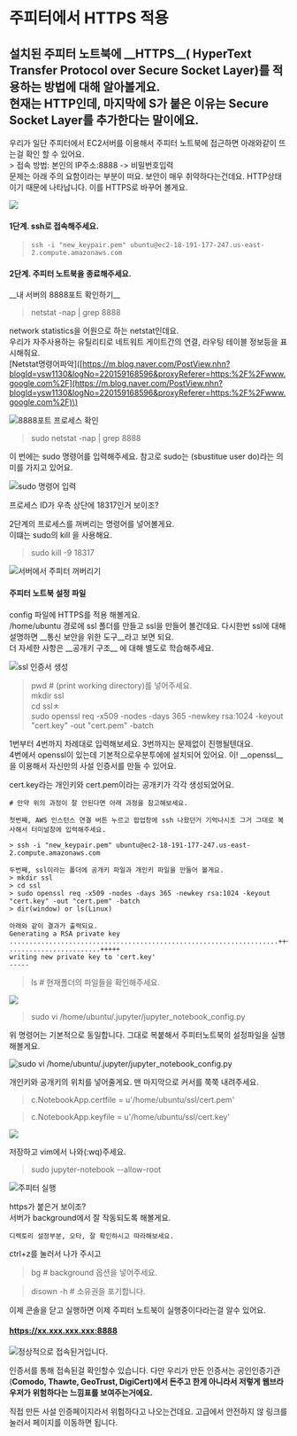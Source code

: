 # 주피터에서 HTTPS 적용

설치된 주피터 노트북에 \_\_HTTPS\_\_\( **H**yper**T**ext **T**ransfer **P**rotocol over **S**ecure Socket Layer\)를 적용하는 방법에 대해 알아볼게요.   
현재는 HTTP인데, 마지막에 S가 붙은 이유는  **S**ecure Socket Layer를 추가한다는 말이에요.   
---

우리가 일단 주피터에서 EC2서버를 이용해서 주피터 노트북에 접근하면 아래와같이 뜨는걸 확인 할 수 있어요.  
&gt;  접속 방법: 본인의 IP주소:8888 -&gt; 비밀번호입력   
문제는 아래 주의 요함이라는 부분이 떠요. 보안이 매우 취약하다는건데요. HTTP상태이기 때문에 나타납니다. 이를 HTTPS로 바꾸어 볼게요.   


![](../../../.gitbook/assets/image%20%2814%29.png)

#### 1단계. ssh로 접속해주세요.  

> ```text
> ssh -i "new_keypair.pem" ubuntu@ec2-18-191-177-247.us-east-2.compute.amazonaws.com
> ```

#### 2단계. 주피터 노트북을 종료해주세요.  

\_\_내 서버의 8888포트 확인하기\_\_

> netstat -nap \| grep 8888

network statistics을 어원으로 하는 netstat인데요.   
우리가 자주사용하는 유틸리티로 네트워트 게이트간의 연결, 라우팅 테이블 정보등을 표시해줘요.    
\[Netstat명령어파악\]\([https://m.blog.naver.com/PostView.nhn?blogId=ysw1130&logNo=220159168596&proxyReferer=https:%2F%2Fwww.google.com%2F](https://m.blog.naver.com/PostView.nhn?blogId=ysw1130&logNo=220159168596&proxyReferer=https:%2F%2Fwww.google.com%2F)\)  


![8888&#xD3EC;&#xD2B8; &#xD504;&#xB85C;&#xC138;&#xC2A4; &#xD655;&#xC778;](../../../.gitbook/assets/image%20%28143%29.png)

> sudo netstat -nap \| grep 8888

이 번에는 sudo 명령어를 입력해주세요. 참고로 sudo는 \(sbustitue user do\)라는 의미를 가지고 있어요.

![sudo &#xBA85;&#xB839;&#xC5B4; &#xC785;&#xB825;](../../../.gitbook/assets/image%20%28157%29.png)

 프로세스 ID가 우측 상단에 18317인거 보이조?   


2단계의 프로세스를 꺼버리는 명령어를 넣어볼게요.   
이떄는 sudo의 kill 을 사용해요.   


> sudo kill -9 18317

![&#xC11C;&#xBC84;&#xC5D0;&#xC11C; &#xC8FC;&#xD53C;&#xD130; &#xAEBC;&#xBC84;&#xB9AC;&#xAE30;](../../../.gitbook/assets/image%20%2891%29.png)

####  주피터 노트북 설정 파일 

config 파일에 HTTPS를 적용 해볼게요.   
/home/ubuntu 경로에 ssl 폴더를 만들고 ssl을 만들어 볼건데요. 다시한번 ssl에 대해 설명하면 \_\_통신 보안을 위한 도구\_\_라고 보면 되요.   
 더 자세한 사항은 \_\_공개키 구조\_\_ 에 대해 별도로 학습해주세요. 

![ssl &#xC778;&#xC99D;&#xC11C; &#xC0DD;&#xC131;](../../../.gitbook/assets/image%20%2834%29.png)

> pwd \# \(print working directory\)를 넣어주세요.  
> mkdir ssl   
> cd sslㅊ   
> sudo openssl req -x509 -nodes -days 365 -newkey rsa:1024 -keyout "cert.key" -out "cert.pem" -batch

1번부터 4번까지 차례대로 입력해보세요. 3번까지는 문제없이 진행될텐대요.   
4번에서 openssl이 있는데 기본적으로우분투에에 설치되어 있어요.  이! \_\_openssl\_\_을 이용해서 자신만의 사설 인증서를 만들 수 있어요. 

cert.key라는 개인키와 cert.pem이라는 공개키가 각각 생성되었어요.   


```text
# 만약 위의 과정이 잘 안된다면 아래 과정을 참고해보세요. 

첫번째, AWS 인스턴스 연결 버튼 누르고 팝업창에 ssh 나왔던거 기억나시조 그거 그대로 복사해서 터미널창에 입력해주세요.

> ssh -i "new_keypair.pem" ubuntu@ec2-18-191-177-247.us-east-2.compute.amazonaws.com

두번째, ssl이라는 폴더에 공개키 파일과 개인키 파일을 만들어 볼게요. 
> mkdir ssl
> cd ssl 
> sudo openssl req -x509 -nodes -days 365 -newkey rsa:1024 -keyout "cert.key" -out "cert.pem" -batch 
> dir(window) or ls(Linux) 

아래와 같이 결과가 출력되요. 
Generating a RSA private key
....................................................................+++++
.......................+++++
writing new private key to 'cert.key'
-----

```

> ls \# 현재폴더의 파일들을 확인해주세요.

![](../../../.gitbook/assets/image%20%28169%29.png)



> sudo vi /home/ubuntu/.jupyter/jupyter\_notebook\_config.py

위 명령어는 기본적으로 동일합니다. 그대로 복붙해서 주피터노트북의 설정파일을 실행해볼게요. 

![sudo vi /home/ubuntu/.jupyter/jupyter\_notebook\_config.py](../../../.gitbook/assets/image%20%28127%29.png)



개인키와 공개키의 위치를 넣어줄게요.  맨 마지막으로 커서를 쭉쭉 내려주세요. 

> c.NotebookApp.certfile = u'/home/ubuntu/ssl/cert.pem'

> c.NotebookApp.keyfile = u'/home/ubuntu/ssl/cert.key'

![](../../../.gitbook/assets/image%20%28152%29.png)

저장하고 vim에서 나와\(:wq\)주세요. 

> sudo jupyter-notebook --allow-root

![&#xC8FC;&#xD53C;&#xD130; &#xC2E4;&#xD589; ](../../../.gitbook/assets/image%20%2833%29.png)

https가 붙은거 보이조?    
서버가 background에서 잘 작동되도록 해볼게요. 

```text
디렉토리 설정부분, 오타, 잘 확인하시고 따라해보세요.
```

ctrl+z를 눌러서 나가 주시고 

> bg \# background 옵션을 넣어주세요.

> disown -h \# 소유권을 포기합니다.

이제 콘솔을 닫고 실행하면 이제 주피터 노트북이 실행중이다라는걸 알수 있어요. 

#### https://xx.xxx.xxx.xxx:8888 

![&#xC815;&#xC0C1;&#xC801;&#xC73C;&#xB85C; &#xC811;&#xC18D;&#xB41C;&#xAC70;&#xC785;&#xB2C8;&#xB2E4;. ](../../../.gitbook/assets/image%20%28136%29.png)

인증서를 통해 접속된걸 확인할수 있습니다. 다만 우리가 만든 인증서는 공인인증기관 \(**Comodo, Thawte, GeoTrust, DigiCert\)에서 돈주고 한게 아니라서 저렇게 웹브라우저가 위험하다는 느낌표를 보여주는거에요.** 

직접 만든 사설 인증페이지라서 위험하다고 나오는건데요. 고급에서 안전하지 않 링크를 눌러서 페이지를 이동하면 됩니다. 

